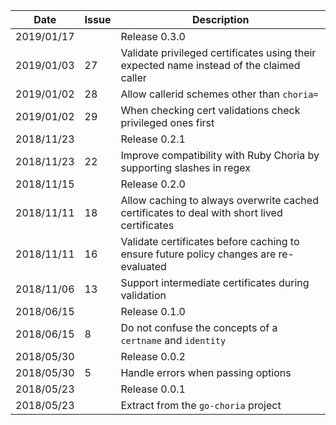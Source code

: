 |Date      |Issue |Description                                                                                              |
|----------|------|---------------------------------------------------------------------------------------------------------|
|2019/01/17|      |Release 0.3.0                                                                                            |
|2019/01/03|27    |Validate privileged certificates using their expected name instead of the claimed caller                 |
|2019/01/02|28    |Allow callerid schemes other than `choria=`                                                              |
|2019/01/02|29    |When checking cert validations check privileged ones first                                               |
|2018/11/23|      |Release 0.2.1                                                                                            |
|2018/11/23|22    |Improve compatibility with Ruby Choria by supporting slashes in regex                                    |
|2018/11/15|      |Release 0.2.0                                                                                            |
|2018/11/11|18    |Allow caching to always overwrite cached certificates to deal with short lived certificates              |
|2018/11/11|16    |Validate certificates before caching to ensure future policy changes are re-evaluated                    |
|2018/11/06|13    |Support intermediate certificates during validation                                                      |
|2018/06/15|      |Release 0.1.0                                                                                            |
|2018/06/15|8     |Do not confuse the concepts of a `certname` and `identity`                                               |
|2018/05/30|      |Release 0.0.2                                                                                            |
|2018/05/30|5     |Handle errors when passing options                                                                       |
|2018/05/23|      |Release 0.0.1                                                                                            |
|2018/05/23|      |Extract from the `go-choria` project                                                                     |